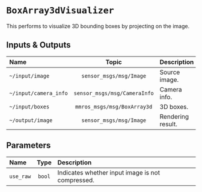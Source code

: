 # `BoxArray3dVisualizer`

This performs to visualize 3D bounding boxes by projecting on the image.

## Inputs & Outputs

| Name                  |            Topic             | Description       |
| :-------------------- | :--------------------------: | :---------------- |
| `~/input/image`       |   `sensor_msgs/msg/Image`    | Source image.     |
| `~/input/camera_info` | `sensor_msgs/msg/CameraInfo` | Camera info.      |
| `~/input/boxes`       | `mmros_msgs/msg/BoxArray3d`  | 3D boxes.         |
| `~/output/image`      |   `sensor_msgs/msg/Image`    | Rendering result. |

## Parameters

| Name      |  Type  | Description                                      |
| :-------- | :----: | :----------------------------------------------- |
| `use_raw` | `bool` | Indicates whether input image is not compressed. |
